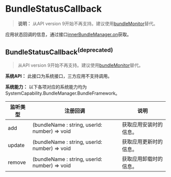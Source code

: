 # BundleStatusCallback

> **说明：**
> 从API version 9开始不再支持。建议使用[bundleMonitor](js-apis-bundleMonitor.md)替代。


应用状态回调的信息，通过接口[innerBundleManager.on](js-apis-Bundle-InnerBundleManager.md)获取。


## BundleStatusCallback<sup>(deprecated)<sup>
> 从API version 9开始不再支持。建议使用[bundleMonitor](js-apis-bundleMonitor.md)替代。

**系统API：** 此接口为系统接口，三方应用不支持调用。

**系统能力：** 以下各项对应的系统能力均为SystemCapability.BundleManager.BundleFramework。

| 监听类型   | 注册回调                                          | 说明                                   |
| ------ | --------------------------------------------- | -------------------------------------- |
| add    | (bundleName : string, userId: number) => void | 获取应用安装时的信息。 |
| update | (bundleName : string, userId: number) => void | 获取应用更新时的信息。 |
| remove | (bundleName : string, userId: number) => void | 获取应用卸载时的信息。 |